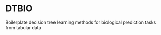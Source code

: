 # DTBIO
Boilerplate decision tree learning methods for biological prediction tasks from tabular data
